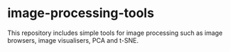 # image-processing-tools
This repository includes simple tools for image processing such as image browsers, image visualisers, PCA and t-SNE.
